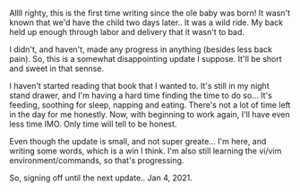 Allll righty, this is the first time writing since the ole baby was born! It wasn't known that we'd have the child two days later.. It was a wild ride. My back held up enough through labor and delivery that it wasn't to bad.

I didn't, and haven't, made any progress in anything (besides less back pain). So, this is a somewhat disappointing update I suppose. It'll be short and sweet in that sennse. 

I haven't started reading that book that I wanted to. It's still in my night stand drawer, and I'm having a hard time finding the time to do so... It's feeding, soothing for sleep, napping and eating. There's not a lot of time left in the day for me honestly. Now, with beginning to work again, I'll have even less time IMO. Only time will tell to be honest.

Even though the update is small, and not super greate... I'm here, and writing some words, which is a win I think. I'm also still learning the vi/vim environment/commands, so that's progressing. 

So, signing off until the next update.. Jan 4, 2021.  
